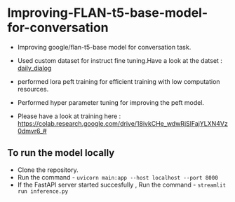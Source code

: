 # Improving-FLAN-t5-base-model-for-conversation


- Improving google/flan-t5-base model for conversation task.

- Used custom dataset for instruct fine tuning.Have a look at the datset : [daily_dialog](https://huggingface.co/datasets/daily_dialog)

- performed lora peft training for efficient training with low computation resources.

- Performed hyper parameter tuning for improving the peft model.

- Please have a look at training here : https://colab.research.google.com/drive/18ivkCHe_wdwRjSlFajYLXN4Vz0dmvr6_#


## To run the model locally

- Clone the repository.
- Run the command - `uvicorn main:app --host localhost --port 8000`
- If the FastAPI server started succesfully , Run the command - `streamlit run inference.py`
